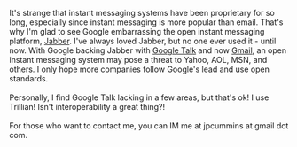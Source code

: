 It's strange that instant messaging systems have been proprietary for so long, especially since instant messaging is more popular than email.   That's why I'm glad to see Google embarrassing the open instant messaging platform, <a href="http://www.jabber.org/">Jabber</a>. I've always loved Jabber, but no one ever used it - until now.    With Google backing Jabber with <a href="http://www.google.com/talk/">Google Talk</a> and now <a href="http://gmail.com">Gmail</a>, an open instant messaging system may pose a threat to Yahoo, AOL, MSN, and others.  I only hope more companies follow Google's lead and use open standards.<br />
<br />
Personally, I find Google Talk lacking in a few areas, but that's ok!  I use Trillian!  Isn't interoperability a great thing?!<br />
<br />
For those who want to contact me, you can IM me at jpcummins at gmail dot com.<br />